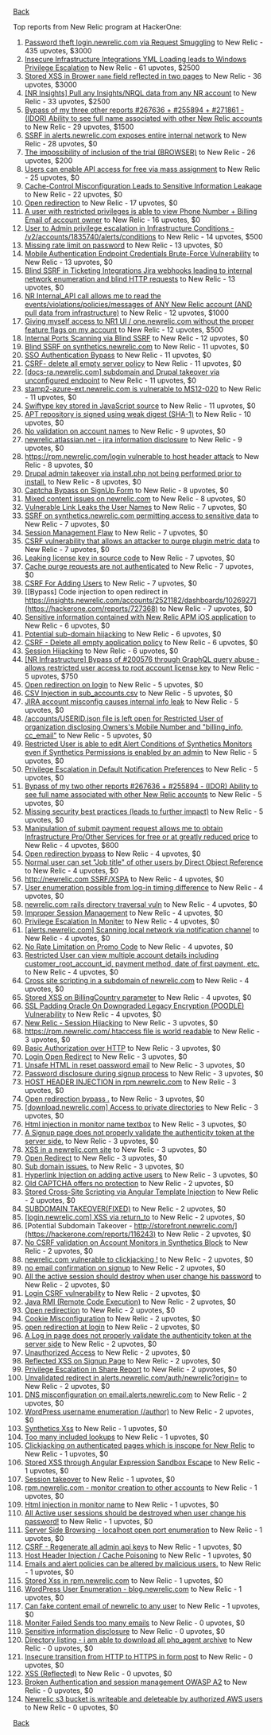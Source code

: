 [Back](../README.md)

Top reports from New Relic program at HackerOne:

1. [Password theft login.newrelic.com via Request Smuggling](https://hackerone.com/reports/498052) to New Relic - 435 upvotes, $3000
2. [Insecure Infrastructure Integrations YML Loading leads to Windows Privilege Escalation](https://hackerone.com/reports/363971) to New Relic - 61 upvotes, $2500
3. [Stored XSS in Brower `name` field reflected in two pages](https://hackerone.com/reports/348076) to New Relic - 36 upvotes, $3000
4. [[NR Insights] Pull any Insights/NRQL data from any NR account](https://hackerone.com/reports/397137) to New Relic - 33 upvotes, $2500
5. [Bypass of my three other reports #267636 + #255894 + #271861 - (IDOR) Ability to see full name associated with other New Relic accounts](https://hackerone.com/reports/320173) to New Relic - 29 upvotes, $1500
6. [SSRF in alerts.newrelic.com exposes entire internal network](https://hackerone.com/reports/198690) to New Relic - 28 upvotes, $0
7. [The impossibility of inclusion of the trial (BROWSER)](https://hackerone.com/reports/460428) to New Relic - 26 upvotes, $200
8. [Users can enable API access for free via mass assignment](https://hackerone.com/reports/267781) to New Relic - 25 upvotes, $0
9. [Cache-Control Misconfiguration Leads to Sensitive Information Leakage](https://hackerone.com/reports/132835) to New Relic - 22 upvotes, $0
10. [Open redirection](https://hackerone.com/reports/207285) to New Relic - 17 upvotes, $0
11. [A user with restricted privileges is able to view Phone Number + Billing Email of account owner](https://hackerone.com/reports/197059) to New Relic - 16 upvotes, $0
12. [User to Admin privilege escalation in Infrastructure Conditions - /v2/accounts/1835740/alerts/conditions](https://hackerone.com/reports/300879) to New Relic - 14 upvotes, $500
13. [Missing rate limit on password](https://hackerone.com/reports/138863) to New Relic - 13 upvotes, $0
14. [Mobile Authentication Endpoint Credentials Brute-Force Vulnerability](https://hackerone.com/reports/127202) to New Relic - 13 upvotes, $0
15. [Blind SSRF in Ticketing Integrations Jira webhooks leading to internal network enumeration and blind HTTP requests](https://hackerone.com/reports/344032) to New Relic - 13 upvotes, $0
16. [NR Internal_API call allows me to read the events/violations/policies/messages of ANY New Relic account (AND pull data from infrastructure)](https://hackerone.com/reports/271393) to New Relic - 12 upvotes, $1000
17. [Giving myself access to NR1 UI / one.newrelic.com without the proper feature flags on my account](https://hackerone.com/reports/520623) to New Relic - 12 upvotes, $500
18. [Internal Ports Scanning via Blind SSRF](https://hackerone.com/reports/263169) to New Relic - 12 upvotes, $0
19. [Blind SSRF on synthetics.newrelic.com](https://hackerone.com/reports/141304) to New Relic - 11 upvotes, $0
20. [SSO Authentication Bypass](https://hackerone.com/reports/168108) to New Relic - 11 upvotes, $0
21. [CSRF- delete all empty server policy](https://hackerone.com/reports/123095) to New Relic - 11 upvotes, $0
22. [[docs-ra.newrelic.com] subdomain and Drupal takeover via unconfigured endpoint](https://hackerone.com/reports/207381) to New Relic - 11 upvotes, $0
23. [stamp2-azure-ext.newrelic.com is vulnerable to MS12-020](https://hackerone.com/reports/384882) to New Relic - 11 upvotes, $0
24. [Swiftype key stored in JavaScript source](https://hackerone.com/reports/427373) to New Relic - 11 upvotes, $0
25. [APT repository is signed using weak digest (SHA-1)](https://hackerone.com/reports/129138) to New Relic - 10 upvotes, $0
26. [No validation on account names](https://hackerone.com/reports/114796) to New Relic - 9 upvotes, $0
27. [newrelic.atlassian.net - jira information disclosure](https://hackerone.com/reports/197726) to New Relic - 9 upvotes, $0
28. [https://rpm.newrelic.com/login vulnerable to host header attack](https://hackerone.com/reports/123078) to New Relic - 8 upvotes, $0
29. [Drupal admin takeover via install.php not being performed prior to install.](https://hackerone.com/reports/329407) to New Relic - 8 upvotes, $0
30. [Captcha Bypass on SignUp Form](https://hackerone.com/reports/277300) to New Relic - 8 upvotes, $0
31. [Mixed content issues on newrelic.com](https://hackerone.com/reports/700091) to New Relic - 8 upvotes, $0
32. [Vulnerable Link Leaks the User Names](https://hackerone.com/reports/123089) to New Relic - 7 upvotes, $0
33. [SSRF on synthetics.newrelic.com permitting access to sensitive data](https://hackerone.com/reports/141682) to New Relic - 7 upvotes, $0
34. [Session Management Flaw](https://hackerone.com/reports/152944) to New Relic - 7 upvotes, $0
35. [CSRF vulnerability that allows an attacker to purge plugin metric data](https://hackerone.com/reports/157270) to New Relic - 7 upvotes, $0
36. [Leaking license key in source code](https://hackerone.com/reports/154855) to New Relic - 7 upvotes, $0
37. [Cache purge requests are not authenticated](https://hackerone.com/reports/154278) to New Relic - 7 upvotes, $0
38. [CSRF For Adding Users](https://hackerone.com/reports/225326) to New Relic - 7 upvotes, $0
39. [[Bypass] Code injection to open redirect in https://insights.newrelic.com/accounts/2521182/dashboards/1026927](https://hackerone.com/reports/727368) to New Relic - 7 upvotes, $0
40. [Sensitive information contained with New Relic APM iOS application](https://hackerone.com/reports/130739) to New Relic - 6 upvotes, $0
41. [Potential sub-domain hijacking](https://hackerone.com/reports/178537) to New Relic - 6 upvotes, $0
42. [CSRF - Delete all empty application policy](https://hackerone.com/reports/123092) to New Relic - 6 upvotes, $0
43. [Session Hijacking](https://hackerone.com/reports/167460) to New Relic - 6 upvotes, $0
44. [[NR Infrastructure] Bypass of #200576 through GraphQL query abuse - allows restricted user access to root account license key](https://hackerone.com/reports/276174) to New Relic - 5 upvotes, $750
45. [Open redirection on login](https://hackerone.com/reports/123172) to New Relic - 5 upvotes, $0
46. [CSV Injection in sub_accounts.csv](https://hackerone.com/reports/127032) to New Relic - 5 upvotes, $0
47. [JIRA account misconfig causes internal info leak](https://hackerone.com/reports/139970) to New Relic - 5 upvotes, $0
48. [/accounts/USERID.json file is left open for Restricted User of organization disclosing Owners's Mobile Number and "billing_info, cc_email"](https://hackerone.com/reports/221250) to New Relic - 5 upvotes, $0
49. [Restricted User is able to edit Alert Conditions of Synthetics Monitors even if Synthetics Permissions is enabled by an admin](https://hackerone.com/reports/197436) to New Relic - 5 upvotes, $0
50. [Privilege Escalation in Default Notification Preferences](https://hackerone.com/reports/210298) to New Relic - 5 upvotes, $0
51. [Bypass of my two other reports #267636 + #255894 - (IDOR) Ability to see full name associated with other New Relic accounts](https://hackerone.com/reports/271861) to New Relic - 5 upvotes, $0
52. [Missing security best practices (leads to further impact)](https://hackerone.com/reports/385420) to New Relic - 5 upvotes, $0
53. [Manipulation of submit payment request allows me to obtain Infrastructure Pro/Other Services for free or at greatly reduced price](https://hackerone.com/reports/219356) to New Relic - 4 upvotes, $600
54. [Open redirection bypass](https://hackerone.com/reports/127741) to New Relic - 4 upvotes, $0
55. [Normal user can set "Job title" of other users by Direct Object Reference](https://hackerone.com/reports/123435) to New Relic - 4 upvotes, $0
56. [http://newrelic.com SSRF/XSPA](https://hackerone.com/reports/146875) to New Relic - 4 upvotes, $0
57. [User enumeration possible from log-in timing difference](https://hackerone.com/reports/127026) to New Relic - 4 upvotes, $0
58. [newrelic.com rails directory traversal vuln](https://hackerone.com/reports/134032) to New Relic - 4 upvotes, $0
59. [Improper Session Management](https://hackerone.com/reports/139178) to New Relic - 4 upvotes, $0
60. [Privilege Escalation In Moniter](https://hackerone.com/reports/139502) to New Relic - 4 upvotes, $0
61. [[alerts.newrelic.com] Scanning local network via notification channel](https://hackerone.com/reports/153634) to New Relic - 4 upvotes, $0
62. [No Rate Limitation on Promo Code](https://hackerone.com/reports/123091) to New Relic - 4 upvotes, $0
63. [Restricted User can view multiple account details including customer_root_account_id, payment method, date of first payment, etc.](https://hackerone.com/reports/198221) to New Relic - 4 upvotes, $0
64. [Cross site scripting in a subdomain of newrelic.com](https://hackerone.com/reports/181528) to New Relic - 4 upvotes, $0
65. [Stored XSS on BillingCountry parameter](https://hackerone.com/reports/182414) to New Relic - 4 upvotes, $0
66. [SSL Padding Oracle On Downgraded Legacy Encryption (POODLE) Vulnerability](https://hackerone.com/reports/216271) to New Relic - 4 upvotes, $0
67. [New Relic - Session Hijacking](https://hackerone.com/reports/137480) to New Relic - 3 upvotes, $0
68. [https://rpm.newrelic.com/.htaccess file is world readable](https://hackerone.com/reports/123074) to New Relic - 3 upvotes, $0
69. [Basic Authorization over HTTP](https://hackerone.com/reports/114870) to New Relic - 3 upvotes, $0
70. [Login Open Redirect](https://hackerone.com/reports/131552) to New Relic - 3 upvotes, $0
71. [Unsafe HTML in reset password email](https://hackerone.com/reports/114807) to New Relic - 3 upvotes, $0
72. [Password disclosure during signup process](https://hackerone.com/reports/127766) to New Relic - 3 upvotes, $0
73. [HOST HEADER INJECTION in rpm.newrelic.com](https://hackerone.com/reports/167809) to New Relic - 3 upvotes, $0
74. [Open redirection bypass .](https://hackerone.com/reports/144525) to New Relic - 3 upvotes, $0
75. [[download.newrelic.com] Access to private directories](https://hackerone.com/reports/115922) to New Relic - 3 upvotes, $0
76. [Html injection in monitor name textbox](https://hackerone.com/reports/146318) to New Relic - 3 upvotes, $0
77. [A Signup page does not properly validate the authenticity token at the server side.](https://hackerone.com/reports/114799) to New Relic - 3 upvotes, $0
78. [XSS in a newrelic.com site](https://hackerone.com/reports/152368) to New Relic - 3 upvotes, $0
79. [Open Redirect](https://hackerone.com/reports/177485) to New Relic - 3 upvotes, $0
80. [Sub domain issues.](https://hackerone.com/reports/183577) to New Relic - 3 upvotes, $0
81. [Hyperlink Injection on adding active users](https://hackerone.com/reports/176494) to New Relic - 3 upvotes, $0
82. [Old CAPTCHA offers no protection](https://hackerone.com/reports/127028) to New Relic - 2 upvotes, $0
83. [Stored Cross-Site Scripting via Angular Template Injection](https://hackerone.com/reports/132658) to New Relic - 2 upvotes, $0
84. [SUBDOMAIN TAKEOVER(FIXED)](https://hackerone.com/reports/115628) to New Relic - 2 upvotes, $0
85. [[login.newrelic.com] XSS via return_to](https://hackerone.com/reports/115860) to New Relic - 2 upvotes, $0
86. [Potential Subdomain Takeover - http://storefront.newrelic.com/](https://hackerone.com/reports/116243) to New Relic - 2 upvotes, $0
87. [No CSRF validation on Account Monitors in Synthetics Block](https://hackerone.com/reports/140275) to New Relic - 2 upvotes, $0
88. [newrelic.com vulnerable to clickjacking !](https://hackerone.com/reports/123126) to New Relic - 2 upvotes, $0
89. [no email confirmation on signup](https://hackerone.com/reports/123127) to New Relic - 2 upvotes, $0
90. [All the active session should destroy when user change his password](https://hackerone.com/reports/123183) to New Relic - 2 upvotes, $0
91. [Login CSRF vulnerability](https://hackerone.com/reports/156992) to New Relic - 2 upvotes, $0
92. [Java RMI (Remote Code Execution)](https://hackerone.com/reports/163547) to New Relic - 2 upvotes, $0
93. [Open redirection](https://hackerone.com/reports/132251) to New Relic - 2 upvotes, $0
94. [Cookie Misconfiguration](https://hackerone.com/reports/163227) to New Relic - 2 upvotes, $0
95. [open redirection at login](https://hackerone.com/reports/116315) to New Relic - 2 upvotes, $0
96. [A Log in page does not properly validate the authenticity token at the server side](https://hackerone.com/reports/114797) to New Relic - 2 upvotes, $0
97. [Unauthorized Access](https://hackerone.com/reports/116179) to New Relic - 2 upvotes, $0
98. [Reflected XSS on Signup Page](https://hackerone.com/reports/119090) to New Relic - 2 upvotes, $0
99. [Privilege Escalation in Share Report](https://hackerone.com/reports/210304) to New Relic - 2 upvotes, $0
100. [Unvalidated redirect in alerts.newrelic.com/auth/newrelic?origin=](https://hackerone.com/reports/207505) to New Relic - 2 upvotes, $0
101. [DNS misconfiguration on email.alerts.newrelic.com](https://hackerone.com/reports/390537) to New Relic - 2 upvotes, $0
102. [WordPress username enumeration (/author)](https://hackerone.com/reports/414427) to New Relic - 2 upvotes, $0
103. [Synthetics Xss](https://hackerone.com/reports/123649) to New Relic - 1 upvotes, $0
104. [Too many included lookups](https://hackerone.com/reports/125400) to New Relic - 1 upvotes, $0
105. [Clickjacking on authenticated pages which is inscope for New Relic](https://hackerone.com/reports/128645) to New Relic - 1 upvotes, $0
106. [Stored XSS through Angular Expression Sandbox Escape](https://hackerone.com/reports/124724) to New Relic - 1 upvotes, $0
107. [Session takeover](https://hackerone.com/reports/140333) to New Relic - 1 upvotes, $0
108. [rpm.newrelic.com - monitor creation to other accounts](https://hackerone.com/reports/127203) to New Relic - 1 upvotes, $0
109. [Html injection in monitor name](https://hackerone.com/reports/114852) to New Relic - 1 upvotes, $0
110. [All Active user sessions should be destroyed when user change his password!](https://hackerone.com/reports/157450) to New Relic - 1 upvotes, $0
111. [Server Side Browsing - localhost open port enumeration](https://hackerone.com/reports/122697) to New Relic - 1 upvotes, $0
112. [CSRF - Regenerate all admin api keys](https://hackerone.com/reports/119148) to New Relic - 1 upvotes, $0
113. [Host Header Injection / Cache Poisoning](https://hackerone.com/reports/123513) to New Relic - 1 upvotes, $0
114. [Emails and alert policies can be altered by malicious users.](https://hackerone.com/reports/123120) to New Relic - 1 upvotes, $0
115. [Stored Xss in rpm.newrelic.com](https://hackerone.com/reports/170241) to New Relic - 1 upvotes, $0
116. [WordPress User Enumeration - blog.newrelic.com](https://hackerone.com/reports/115817) to New Relic - 1 upvotes, $0
117. [Can fake content email of newrelic to any user](https://hackerone.com/reports/694943) to New Relic - 1 upvotes, $0
118. [Moniter Failed Sends too many emails](https://hackerone.com/reports/194952) to New Relic - 0 upvotes, $0
119. [Sensitive information disclosure](https://hackerone.com/reports/207388) to New Relic - 0 upvotes, $0
120. [Directory listing - i am able to download all php_agent archive](https://hackerone.com/reports/207384) to New Relic - 0 upvotes, $0
121. [Insecure transition from HTTP to HTTPS in form post](https://hackerone.com/reports/123915) to New Relic - 0 upvotes, $0
122. [XSS (Reflected)](https://hackerone.com/reports/176477) to New Relic - 0 upvotes, $0
123. [Broken Authentication and session management OWASP A2](https://hackerone.com/reports/205309) to New Relic - 0 upvotes, $0
124. [Newrelic s3 bucket is writeable and deleteable by authorized AWS users](https://hackerone.com/reports/277262) to New Relic - 0 upvotes, $0


[Back](../README.md)